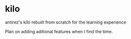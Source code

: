 # kilo
antirez's kilo rebuilt from scratch for the learning experience

Plan on adding aditional features when I find the time.
